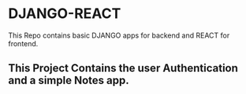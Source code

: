 # DJANGO-REACT
This Repo contains basic DJANGO apps for backend and REACT for frontend. 

## This Project Contains the user Authentication and a simple Notes app.
